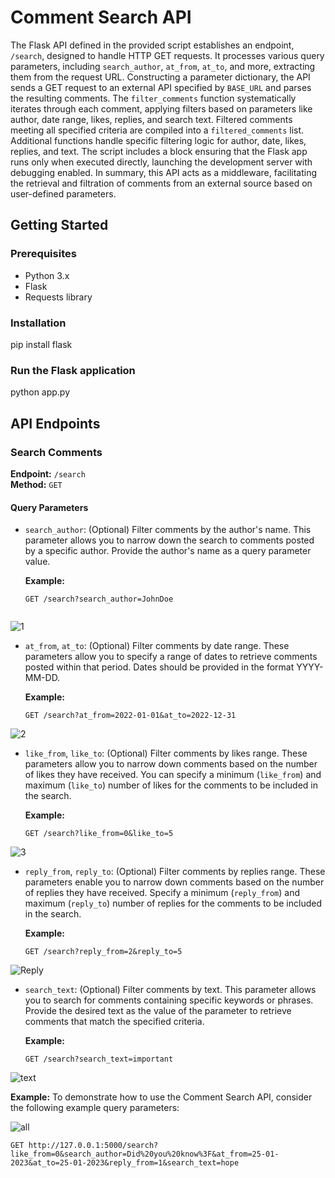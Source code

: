 # Comment Search API


The Flask API defined in the provided script establishes an endpoint, `/search`, designed to handle HTTP GET requests. It processes various query parameters, including `search_author`, `at_from`, `at_to`, and more, extracting them from the request URL. Constructing a parameter dictionary, the API sends a GET request to an external API specified by `BASE_URL` and parses the resulting comments. The `filter_comments` function systematically iterates through each comment, applying filters based on parameters like author, date range, likes, replies, and search text. Filtered comments meeting all specified criteria are compiled into a `filtered_comments` list. Additional functions handle specific filtering logic for author, date, likes, replies, and text. The script includes a block ensuring that the Flask app runs only when executed directly, launching the development server with debugging enabled. In summary, this API acts as a middleware, facilitating the retrieval and filtration of comments from an external source based on user-defined parameters.



## Getting Started

### Prerequisites

- Python 3.x
- Flask
- Requests library

### Installation

pip install flask

### Run the Flask application
python app.py

## API Endpoints

### Search Comments

**Endpoint:** `/search`  
**Method:** `GET`


#### Query Parameters

- `search_author`: (Optional) Filter comments by the author's name. This parameter allows you to narrow down the search to comments posted by a specific author. Provide the author's name as a query parameter value.

  **Example:**
  ```http
  GET /search?search_author=JohnDoe


![1](https://github.com/Jatinsharma-21/FlashCommentFetchApi/assets/96420426/29e4d49d-b4e5-43c9-a4c8-5e4a1b6e6257)

- `at_from`, `at_to`: (Optional) Filter comments by date range. These parameters allow you to specify a range of dates to retrieve comments posted within that period. Dates should be provided in the format YYYY-MM-DD.

  **Example:**
  ```http
  GET /search?at_from=2022-01-01&at_to=2022-12-31

![2](https://github.com/Jatinsharma-21/FlashCommentFetchApi/assets/96420426/1ca7fd05-5907-4689-b03a-01f9c30083d3)


- `like_from`, `like_to`: (Optional) Filter comments by likes range. These parameters allow you to narrow down comments based on the number of likes they have received. You can specify a minimum (`like_from`) and maximum (`like_to`) number of likes for the comments to be included in the search.

  **Example:**
  ```http
  GET /search?like_from=0&like_to=5

![3](https://github.com/Jatinsharma-21/FlashCommentFetchApi/assets/96420426/b19b10f0-5d0a-4669-806e-7244bd802612)

- `reply_from`, `reply_to`: (Optional) Filter comments by replies range. These parameters enable you to narrow down comments based on the number of replies they have received. Specify a minimum (`reply_from`) and maximum (`reply_to`) number of replies for the comments to be included in the search.

  **Example:**
  ```http
  GET /search?reply_from=2&reply_to=5

![Reply](https://github.com/Jatinsharma-21/FlashCommentFetchApi/assets/96420426/4849859f-c978-450a-8c09-c23924f20fdf)


- `search_text`: (Optional) Filter comments by text. This parameter allows you to search for comments containing specific keywords or phrases. Provide the desired text as the value of the parameter to retrieve comments that match the specified criteria.

  **Example:**
  ```http
  GET /search?search_text=important

![text](https://github.com/Jatinsharma-21/FlashCommentFetchApi/assets/96420426/11c5d03d-b512-448e-8741-7ecd7f109ba2)


 **Example:**
To demonstrate how to use the Comment Search API, consider the following example query parameters:

![all](https://github.com/Jatinsharma-21/FlashCommentFetchApi/assets/96420426/d9a7b95d-fb00-4518-aa64-f68a18baa7a9)
```http
GET http://127.0.0.1:5000/search?like_from=0&search_author=Did%20you%20know%3F&at_from=25-01-2023&at_to=25-01-2023&reply_from=1&search_text=hope

